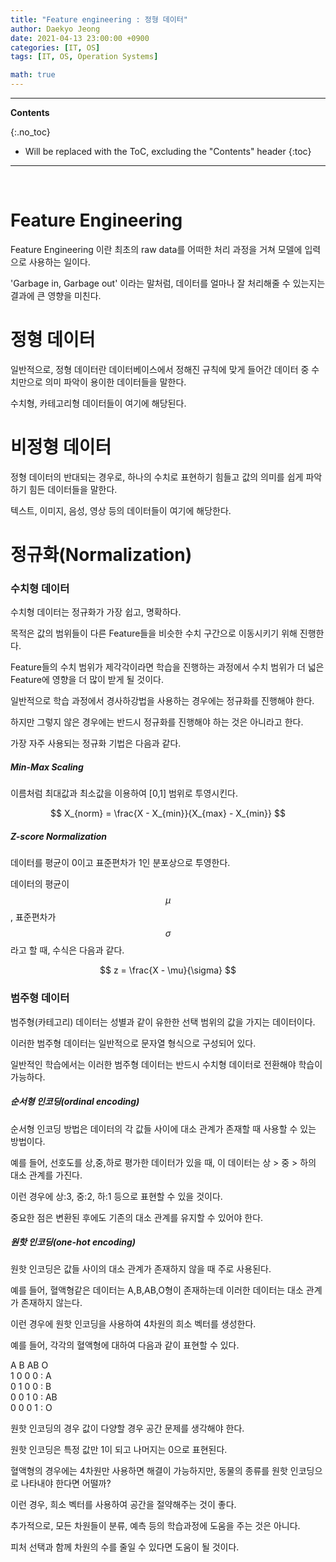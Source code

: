 ```yaml
---
title: "Feature engineering : 정형 데이터"
author: Daekyo Jeong
date: 2021-04-13 23:00:00 +0900
categories: [IT, OS]
tags: [IT, OS, Operation Systems]

math: true
---
```


---
**Contents**

{:.no_toc}

* Will be replaced with the ToC, excluding the "Contents" header
{:toc}
---

<br/>

# **Feature Engineering**  

Feature Engineering 이란 최초의 raw data를 어떠한 처리 과정을 거쳐 모델에 입력으로 사용하는 일이다.  

'Garbage in, Garbage out' 이라는 말처럼, 데이터를 얼마나 잘 처리해줄 수 있는지는 결과에 큰 영향을 미친다.  

# **정형 데이터**  

일반적으로, 정형 데이터란 데이터베이스에서 정해진 규칙에 맞게 들어간 데이터 중 수치만으로 의미 파악이 용이한 데이터들을 말한다.  

수치형, 카테고리형 데이터들이 여기에 해당된다.  

# **비정형 데이터**  

정형 데이터의 반대되는 경우로, 하나의 수치로 표현하기 힘들고 값의 의미를 쉽게 파악하기 힘든 데이터들을 말한다.  

텍스트, 이미지, 음성, 영상 등의 데이터들이 여기에 해당한다.  


# **정규화(Normalization)**  

### **수치형 데이터**  

수치형 데이터는 정규화가 가장 쉽고, 명확하다.  

목적은 값의 범위들이 다른 Feature들을 비슷한 수치 구간으로 이동시키기 위해 진행한다.  

Feature들의 수치 범위가 제각각이라면 학습을 진행하는 과정에서 수치 범위가 더 넓은 Feature에 영향을 더 많이 받게 될 것이다.  

일반적으로 학습 과정에서 경사하강법을 사용하는 경우에는 정규화를 진행해야 한다.  

하지만 그렇지 않은 경우에는 반드시 정규화를 진행해야 하는 것은 아니라고 한다.  

가장 자주 사용되는 정규화 기법은 다음과 같다.  

##### **Min-Max Scaling**  

이름처럼 최대값과 최소값을 이용하여 [0,1] 범위로 투영시킨다.  


$$
X_{norm} = \frac{X - X_{min}}{X_{max} - X_{min}}
$$   

##### **Z-score Normalization**  

데이터를 평균이 0이고 표준편차가 1인 분포상으로 투영한다.  

데이터의 평균이 $$\mu$$, 표준편차가 $$\sigma$$ 라고 할 때, 수식은 다음과 같다.  

$$
z = \frac{X - \mu}{\sigma}
$$   

### **범주형 데이터**  

범주형(카테고리) 데이터는 성별과 같이 유한한 선택 범위의 값을 가지는 데이터이다.  

이러한 범주형 데이터는 일반적으로 문자열 형식으로 구성되어 있다.  

일반적인 학습에서는 이러한 범주형 데이터는 반드시 수치형 데이터로 전환해야 학습이 가능하다.  

##### **순서형 인코딩(ordinal encoding)**  

순서형 인코딩 방법은 데이터의 각 값들 사이에 대소 관계가 존재할 때 사용할 수 있는 방법이다.  

예를 들어, 선호도를 상,중,하로 평가한 데이터가 있을 때, 이 데이터는 상 > 중 > 하의 대소 관계를 가진다.  

이런 경우에 상:3, 중:2, 하:1 등으로 표현할 수 있을 것이다.  

중요한 점은 변환된 후에도 기존의 대소 관계를 유지할 수 있어야 한다.  

##### **원핫 인코딩(one-hot encoding)**  

원핫 인코딩은 값들 사이의 대소 관계가 존재하지 않을 때 주로 사용된다.  

예를 들어, 혈액형같은 데이터는 A,B,AB,O형이 존재하는데 이러한 데이터는 대소 관계가 존재하지 않는다.  

이런 경우에 원핫 인코딩을 사용하여 4차원의 희소 벡터를 생성한다.  

예를 들어, 각각의 혈액형에 대하여 다음과 같이 표현할 수 있다.  

  A B AB O  
  1 0 0  0 : A  
  0 1 0  0 : B  
  0 0 1  0 : AB  
  0 0 0  1 : O  

원핫 인코딩의 경우 값이 다양할 경우 공간 문제를 생각해야 한다.  

원핫 인코딩은 특정 값만 1이 되고 나머지는 0으로 표현된다.  

혈액형의 경우에는 4차원만 사용하면 해결이 가능하지만, 동물의 종류를 원핫 인코딩으로 나타내야 한다면 어떨까?  

이런 경우, 희소 벡터를 사용하여 공간을 절약해주는 것이 좋다.  

추가적으로, 모든 차원들이 분류, 예측 등의 학습과정에 도움을 주는 것은 아니다.  

피처 선택과 함께 차원의 수를 줄일 수 있다면 도움이 될 것이다.  


<br/>
